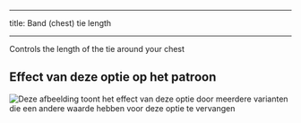 ***

title: Band (chest) tie length

***

Controls the length of the tie around your chest

## Effect van deze optie op het patroon

![Deze afbeelding toont het effect van deze optie door meerdere varianten die een andere waarde hebben voor deze optie te vervangen](bee_bandtielength_sample.svg "Effect van deze optie op het patroon")
